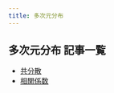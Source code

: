 ```yaml
---
title: 多次元分布
---
```

## 多次元分布 記事一覧

- [共分散](/posts/multivariate_distribution/covariance.md)
- [相関係数](/posts/multivariate_distribution/correlation_coefficient.md)
